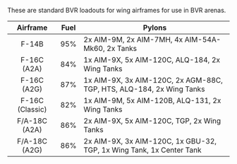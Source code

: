 These are standard BVR loadouts for wing airframes for use in BVR arenas.

Airframe        | Fuel | Pylons
|:-------------:|:----:|---|
F-14B           |  95% | 2x AIM-9M, 2x AIM-7MH, 4x AIM-54A-Mk60, 2x Tanks
F-16C (A2A)     |  84% | 1x AIM-9X, 5x AIM-120C, ALQ-184, 2x Wing Tanks
F-16C (A2G)     |  87% | 1x AIM-9X, 3x AIM-120C, 2x AGM-88C, TGP, HTS, ALQ-184, 2x Wing Tanks
F-16C (Classic) |  82% | 1x AIM-9M, 5x AIM-120B, ALQ-131, 2x Wing Tanks
F/A-18C (A2A)   |  86% | 2x AIM-9X, 5x AIM-120C, TGP, 2x Wing Tanks
F/A-18C (A2G)   |  86% | 2x AIM-9X, 3x AIM-120C, 1x GBU-32, TGP, 1x Wing Tank, 1x Center Tank
